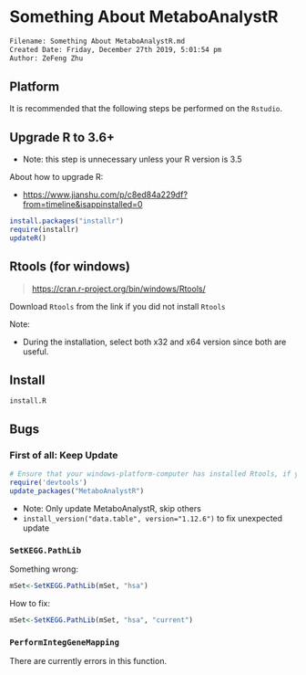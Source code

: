 # Something About MetaboAnalystR

```txt
Filename: Something About MetaboAnalystR.md
Created Date: Friday, December 27th 2019, 5:01:54 pm
Author: ZeFeng Zhu
```

## Platform

It is recommended that the following steps be performed on the `Rstudio`.

## Upgrade R to 3.6+

* Note: this step is unnecessary unless your R version is 3.5

About how to upgrade R:

* <https://www.jianshu.com/p/c8ed84a229df?from=timeline&isappinstalled=0>


```R
install.packages("installr")
require(installr)
updateR()
```

## Rtools (for windows)

> <https://cran.r-project.org/bin/windows/Rtools/>

Download `Rtools` from the link if you did not install `Rtools`

Note:

* During the installation, select both x32 and x64 version since both are useful.

## Install

```file
install.R
```

## Bugs

### First of all: Keep Update

```R
# Ensure that your windows-platform-computer has installed Rtools, if your operating system is MAC OS, ignore this comment
require('devtools')
update_packages("MetaboAnalystR")
```

* Note: Only update MetaboAnalystR, skip others
* `install_version("data.table", version="1.12.6")` to fix unexpected update

### `SetKEGG.PathLib`

Something wrong:

```R
mSet<-SetKEGG.PathLib(mSet, "hsa")
```

How to fix:

```R
mSet<-SetKEGG.PathLib(mSet, "hsa", "current")
```

### `PerformIntegGeneMapping`

There are currently errors in this function.
